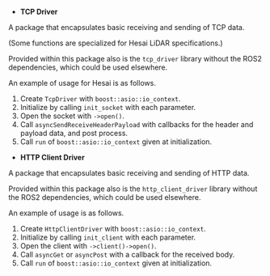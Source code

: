 
* **TCP Driver**

A package that encapsulates basic receiving and sending of TCP data.

(Some functions are specialized for Hesai LiDAR specifications.)

Provided within this package also is the `tcp_driver` library without the ROS2 dependencies, which could be used elsewhere.

An example of usage for Hesai is as follows.
1. Create `TcpDriver` with `boost::asio::io_context`.
1. Initialize by calling `init_socket` with each parameter.
1. Open the socket with `->open()`.
1. Call `asyncSendReceiveHeaderPayload` with callbacks for the header and payload data, and 
post process.
1. Call `run` of `boost::asio::io_context` given at initialization.

* **HTTP Client Driver**

A package that encapsulates basic receiving and sending of HTTP data.

Provided within this package also is the `http_client_driver` library without the ROS2 dependencies, which could be used elsewhere.

An example of usage is as follows.
1. Create `HttpClientDriver` with `boost::asio::io_context`.
1. Initialize by calling `init_client` with each parameter.
1. Open the client with `->client()->open()`.
1. Call `asyncGet` or `asyncPost` with a callback for the received body.
1. Call `run` of `boost::asio::io_context` given at initialization.

